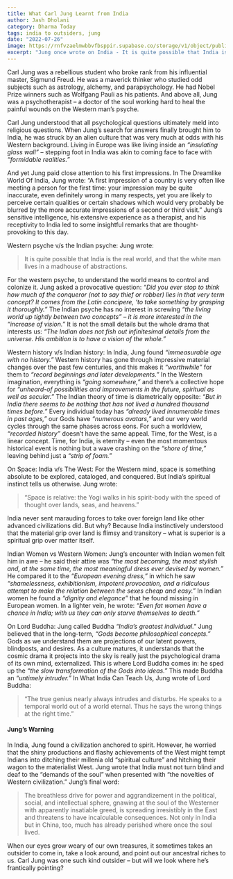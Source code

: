 ```yaml
---
title: What Carl Jung Learnt from India
author: Jash Dholani
category: Dharma Today
tags: india to outsiders, jung
date: "2022-07-26"
image: https://rnfvzaelmwbbvfbsppir.supabase.co/storage/v1/object/public/brhatwebsite/05dhiti/12.webp
excerpt: "Jung once wrote on India - It is quite possible that India is the real world, and that the white man lives in a madhouse of abstractions."
---
```


Carl Jung was a rebellious student who broke rank from his influential master, Sigmund Freud. He was a maverick thinker who studied odd subjects such as astrology, alchemy, and parapsychology. He had Nobel Prize winners such as Wolfgang Pauli as his patients. And above all, Jung was a psychotherapist – a doctor of the soul working hard to heal the painful wounds on the Western man’s psyche.

Carl Jung understood that all psychological questions ultimately meld into religious questions. When Jung’s search for answers finally brought him to India, he was struck by an alien culture that was very much at odds with his Western background. Living in Europe was like living inside an *“insulating glass wall”* – stepping foot in India was akin to coming face to face with *“formidable realities.”*

And yet Jung paid close attention to his first impressions. In The Dreamlike World Of India, Jung wrote: “A first impression of a country is very often like meeting a person for the first time: your impression may be quite inaccurate, even definitely wrong in many respects, yet you are likely to perceive certain qualities or certain shadows which would very probably be blurred by the more accurate impressions of a second or third visit.” Jung’s sensitive intelligence, his extensive experience as a therapist, and his receptivity to India led to some insightful remarks that are thought-provoking to this day.

Western psyche v/s the Indian psyche: Jung wrote:

> It is quite possible that India is the real world, and that the white man lives in a madhouse of abstractions.

For the western psyche, to understand the world means to control and colonize it. Jung asked a provocative question: *“Did you ever stop to think how much of the conqueror (not to say thief or robber) lies in that very term concept? It comes from the Latin concipere, ‘to take something by grasping it thoroughly.”* The Indian psyche has no interest in screwing *“the living world up tightly between two concepts” – it is more interested in the “increase of vision.”* It is not the small details but the whole drama that interests us: *“The Indian does not fish out infinitesimal details from the universe. His ambition is to have a vision of the whole.”*

Western history v/s Indian history: In India, Jung found *“immeasurable age with no history.”* Western history has gone through impressive material changes over the past few centuries, and this makes it *“worthwhile”* for them to *“record beginnings and later developments.”* In the Western imagination, everything is *“going somewhere,”* and there’s a collective hope for *“unheard-of possibilities and improvements in the future, spiritual as well as secular.”* The Indian theory of time is diametrically opposite: *“But in India there seems to be nothing that has not lived a hundred thousand times before.”* Every individual today has *“already lived innumerable times in past ages,”* our Gods have *“numerous avatars,”* and our very world cycles through the same phases across eons. For such a worldview, *“recorded history”* doesn’t have the same appeal. Time, for the West, is a linear concept. Time, for India, is eternity – even the most momentous historical event is nothing but a wave crashing on the *“shore of time,”* leaving behind just a *“strip of foam.”*

On Space: India v/s The West: For the Western mind, space is something absolute to be explored, cataloged, and conquered. But India’s spiritual instinct tells us otherwise. Jung wrote: 

> “Space is relative: the Yogi walks in his spirit-body with the speed of thought over lands, seas, and heavens.”

India never sent marauding forces to take over foreign land like other advanced civilizations did. But why? Because India instinctively understood that the material grip over land is flimsy and transitory – what is superior is a spiritual grip over matter itself.

Indian Women vs Western Women: Jung’s encounter with Indian women felt him in awe – he said their attire was *“the most becoming, the most stylish and, at the same time, the most meaningful dress ever devised by women.”* He compared it to the *“European evening dress,”* in which he saw *“shamelessness, exhibitionism, impotent provocation, and a ridiculous attempt to make the relation between the sexes cheap and easy.”* In Indian women he found a *“dignity and elegance”* that he found missing in European women. In a lighter vein, he wrote: *“Even fat women have a chance in India; with us they can only starve themselves to death.”*

On Lord Buddha: Jung called Buddha *“India’s greatest individual."* Jung believed that in the long-term, *“Gods become philosophical concepts.”* Gods as we understand them are projections of our latent powers, blindposts, and desires. As a culture matures, it understands that the cosmic drama it projects into the sky is really just the psychological drama of its own mind, externalized. This is where Lord Buddha comes in: he sped up the *“the slow transformation of the Gods into ideas.”* This made Buddha an *“untimely intruder.”* In What India Can Teach Us, Jung wrote of Lord Buddha: 

> “The true genius nearly always intrudes and disturbs. He speaks to a temporal world out of a world eternal. Thus he says the wrong things at the right time.”

#### Jung’s Warning
In India, Jung found a civilization anchored to spirit. However, he worried that the shiny productions and flashy achievements of the West might tempt Indians into ditching their millenia old “spiritual culture” and hitching their wagon to the materialist West. Jung wrote that India must not turn blind and deaf to the “demands of the soul” when presented with “the novelties of Western civilization.” Jung’s final word:

> The breathless drive for power and aggrandizement in the political, social, and intellectual sphere, gnawing at the soul of the Westerner with apparently insatiable greed, is spreading irresistibly in the East and threatens to have incalculable consequences. Not only in India but in China, too, much has already perished where once the soul lived.

When our eyes grow weary of our own treasures, it sometimes takes an outsider to come in, take a look around, and point out our ancestral riches to us. Carl Jung was one such kind outsider – but will we look where he’s frantically pointing?